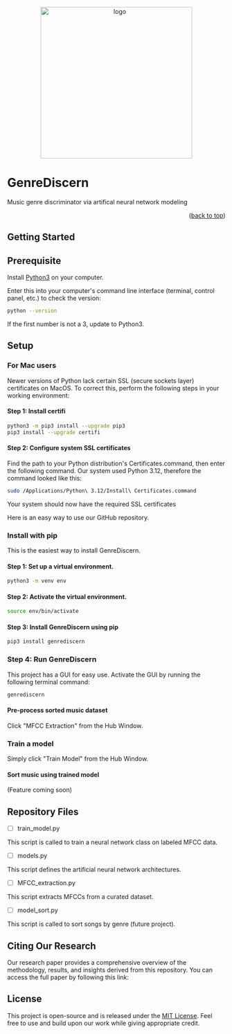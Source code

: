 <p align="center">
  <img src="/genrediscern/img/gd_logo.png)" width="350" title="logo">
</p>

# GenreDiscern
Music genre discriminator via artifical neural network modeling

<p align="right">(<a href="#top">back to top</a>)</p>


## Getting Started

## Prerequisite

Install [Python3](https://www.python.org/downloads/) on your computer.

Enter this into your computer's command line interface (terminal, control panel, etc.) to check the version:

  ```sh
  python --version
  ```

If the first number is not a 3, update to Python3.

## Setup

### For Mac users
Newer versions of Python lack certain SSL (secure sockets layer) certificates on MacOS.
To correct this, perform the following steps in your working environment:
#### Step 1: Install certifi
  ```sh
  python3 -m pip3 install --upgrade pip3 
  pip3 install --upgrade certifi
  ```
#### Step 2: Configure system SSL certificates
Find the path to your Python distribution's Certificates.command, then enter the following command.
Our system used Python 3.12, therefore the command looked like this:

  ```sh
  sudo /Applications/Python\ 3.12/Install\ Certificates.command
  ```
Your system should now have the required SSL certificates

Here is an easy way to use our GitHub repository.

### Install with pip

This is the easiest way to install GenreDiscern.

#### Step 1: Set up a virtual environment.

  ```sh
  python3 -m venv env
  ```

#### Step 2: Activate the virtual environment.

  ```sh
  source env/bin/activate
  ```

#### Step 3: Install GenreDiscern using pip

  ```sh
  pip3 install genrediscern
  ```

### Step 4: Run GenreDiscern

This project has a GUI for easy use.
Activate the GUI by running the following terminal command:

  ```sh
genrediscern
  ```

#### Pre-process sorted music dataset

Click "MFCC Extraction" from the Hub Window.

### Train a model

Simply click "Train Model" from the Hub Window.

#### Sort music using trained model

(Feature coming soon)

## Repository Files

- [ ] train_model.py

This script is called to train a neural network class on labeled MFCC data.
- [ ] models.py

This script defines the artificial neural network architectures.

- [ ] MFCC_extraction.py

This script extracts MFCCs from a curated dataset.

- [ ] model_sort.py

This script is called to sort songs by genre (future project).

## Citing Our Research

Our research paper provides a comprehensive overview of the methodology, results, and insights derived from this repository. You can access the full paper by following this link: []()

<!-- LICENSE -->

## License
This project is open-source and is released under the [MIT License](LICENSE). Feel free to use and build upon our work while giving appropriate credit.


